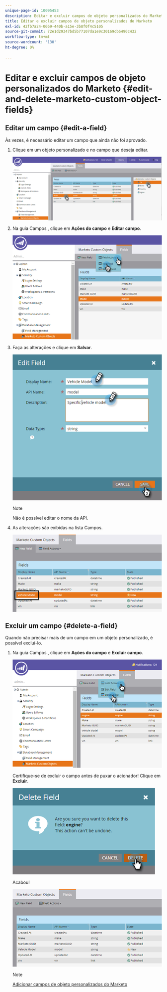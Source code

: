 ```yaml
---
unique-page-id: 10095453
description: Editar e excluir campos de objeto personalizados do Marketo - Documentos do Marketo - Documentação do produto
title: Editar e excluir campos de objeto personalizados do Marketo
exl-id: 42fb7a24-0669-440b-a15e-3b8f0f4c5105
source-git-commit: 72e1d29347bd5b77107da1e9c30169cb6490c432
workflow-type: tm+mt
source-wordcount: '130'
ht-degree: 0%

---
```


# Editar e excluir campos de objeto personalizados do Marketo {#edit-and-delete-marketo-custom-object-fields}

## Editar um campo {#edit-a-field}

Às vezes, é necessário editar um campo que ainda não foi aprovado.

1. Clique em um objeto personalizado e no campo que deseja editar.

   ![](assets/image2015-10-2-10-3a55-3a1.png)

1. Na guia Campos , clique em **Ações do campo** e **Editar campo**.

   ![](assets/image2015-10-2-10-3a53-3a26.png)

1. Faça as alterações e clique em **Salvar**.

   ![](assets/image2015-10-2-10-3a58-3a56.png)

   >[!NOTE]
   >
   >Não é possível editar o nome da API.

1. As alterações são exibidas na lista Campos.

   ![](assets/image2015-10-2-11-3a1-3a13.png)

## Excluir um campo {#delete-a-field}

Quando não precisar mais de um campo em um objeto personalizado, é possível excluí-lo.

1. Na guia Campos , clique em **Ações do campo** e **Excluir campo**.

   ![](assets/image2015-10-2-11-3a11-3a20.png)

   Certifique-se de excluir o campo antes de puxar o acionador! Clique em **Excluir**.

   ![](assets/image2015-10-2-11-3a14-3a5.png)

   Acabou!

   ![](assets/image2015-10-2-11-3a15-3a48.png)

   >[!NOTE]
   >
   >[Adicionar campos de objeto personalizados do Marketo](/help/marketo/product-docs/administration/marketo-custom-objects/add-marketo-custom-object-fields.md)
